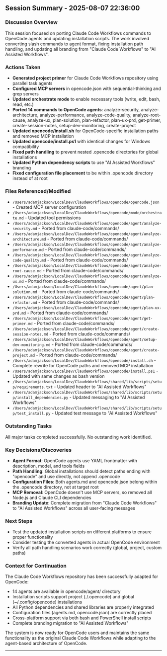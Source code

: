 ## Session Summary - 2025-08-07 22:36:00

### Discussion Overview

This session focused on porting Claude Code Workflows commands to OpenCode agents and updating installation scripts. The work involved converting slash commands to agent format, fixing installation path handling, and updating all branding from "Claude Code Workflows" to "AI Assisted Workflows".

### Actions Taken

- **Generated project primer** for Claude Code Workflows repository using parallel task agents
- **Configured MCP servers** in opencode.json with sequential-thinking and grep servers
- **Updated orchestrate mode** to enable necessary tools (write, edit, bash, read, etc.)
- **Ported 14 commands to OpenCode agents**: analyze-security, analyze-architecture, analyze-performance, analyze-code-quality, analyze-root-cause, analyze-ux, plan-solution, plan-refactor, plan-ux-prd, get-primer, create-session-notes, setup-dev-monitoring, create-project
- **Updated opencode/install.sh** for OpenCode-specific installation paths and removed MCP installation
- **Updated opencode/install.ps1** with identical changes for Windows compatibility
- **Fixed path handling** to prevent nested .opencode directories for global installations
- **Updated Python dependency scripts** to use "AI Assisted Workflows" branding
- **Fixed configuration file placement** to be within .opencode directory instead of at root

### Files Referenced/Modified

- `/Users/adamjackson/LocalDev/ClaudeWorkflows/opencode/opencode.json` - Created MCP server configuration
- `/Users/adamjackson/LocalDev/ClaudeWorkflows/opencode/mode/orchestrate.md` - Updated tool permissions
- `/Users/adamjackson/LocalDev/ClaudeWorkflows/opencode/agent/analyze-security.md` - Ported from claude-code/commands/
- `/Users/adamjackson/LocalDev/ClaudeWorkflows/opencode/agent/analyze-architecture.md` - Ported from claude-code/commands/
- `/Users/adamjackson/LocalDev/ClaudeWorkflows/opencode/agent/analyze-performance.md` - Ported from claude-code/commands/
- `/Users/adamjackson/LocalDev/ClaudeWorkflows/opencode/agent/analyze-code-quality.md` - Ported from claude-code/commands/
- `/Users/adamjackson/LocalDev/ClaudeWorkflows/opencode/agent/analyze-root-cause.md` - Ported from claude-code/commands/
- `/Users/adamjackson/LocalDev/ClaudeWorkflows/opencode/agent/analyze-ux.md` - Ported from claude-code/commands/
- `/Users/adamjackson/LocalDev/ClaudeWorkflows/opencode/agent/plan-solution.md` - Ported from claude-code/commands/
- `/Users/adamjackson/LocalDev/ClaudeWorkflows/opencode/agent/plan-refactor.md` - Ported from claude-code/commands/
- `/Users/adamjackson/LocalDev/ClaudeWorkflows/opencode/agent/plan-ux-prd.md` - Ported from claude-code/commands/
- `/Users/adamjackson/LocalDev/ClaudeWorkflows/opencode/agent/get-primer.md` - Ported from claude-code/commands/
- `/Users/adamjackson/LocalDev/ClaudeWorkflows/opencode/agent/create-session-notes.md` - Ported from claude-code/commands/
- `/Users/adamjackson/LocalDev/ClaudeWorkflows/opencode/agent/setup-dev-monitoring.md` - Ported from claude-code/commands/
- `/Users/adamjackson/LocalDev/ClaudeWorkflows/opencode/agent/create-project.md` - Ported from claude-code/commands/
- `/Users/adamjackson/LocalDev/ClaudeWorkflows/opencode/install.sh` - Complete rewrite for OpenCode paths and removed MCP installation
- `/Users/adamjackson/LocalDev/ClaudeWorkflows/opencode/install.ps1` - Updated with same changes as bash version
- `/Users/adamjackson/LocalDev/ClaudeWorkflows/shared/lib/scripts/setup/requirements.txt` - Updated header to "AI Assisted Workflows"
- `/Users/adamjackson/LocalDev/ClaudeWorkflows/shared/lib/scripts/setup/install_dependencies.py` - Updated messaging to "AI Assisted Workflows"
- `/Users/adamjackson/LocalDev/ClaudeWorkflows/shared/lib/scripts/setup/test_install.py` - Updated test message to "AI Assisted Workflows"

### Outstanding Tasks

All major tasks completed successfully. No outstanding work identified.

### Key Decisions/Discoveries

- **Agent Format**: OpenCode agents use YAML frontmatter with description, model, and tools fields
- **Path Handling**: Global installations should detect paths ending with "opencode" and use directly, not append .opencode
- **Configuration Files**: Both agents.md and opencode.json belong within the .opencode directory, not at target root
- **MCP Removal**: OpenCode doesn't use MCP servers, so removed all Node.js and Claude CLI dependencies
- **Branding Update**: Complete migration from "Claude Code Workflows" to "AI Assisted Workflows" across all user-facing messages

### Next Steps

- Test the updated installation scripts on different platforms to ensure proper functionality
- Consider testing the converted agents in actual OpenCode environment
- Verify all path handling scenarios work correctly (global, project, custom paths)

### Context for Continuation

The Claude Code Workflows repository has been successfully adapted for OpenCode:

- 14 agents are available in opencode/agent/ directory
- Installation scripts support project (./.opencode) and global (~/.config/opencode) installations
- All Python dependencies and shared libraries are properly integrated
- Configuration files (agents.md, opencode.json) are correctly placed
- Cross-platform support via both bash and PowerShell install scripts
- Complete branding migration to "AI Assisted Workflows"

The system is now ready for OpenCode users and maintains the same functionality as the original Claude Code Workflows while adapting to the agent-based architecture of OpenCode.

---
